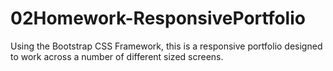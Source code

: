 # 02Homework-ResponsivePortfolio
Using the Bootstrap CSS Framework, this is a responsive portfolio designed to work across a number of different sized screens.
